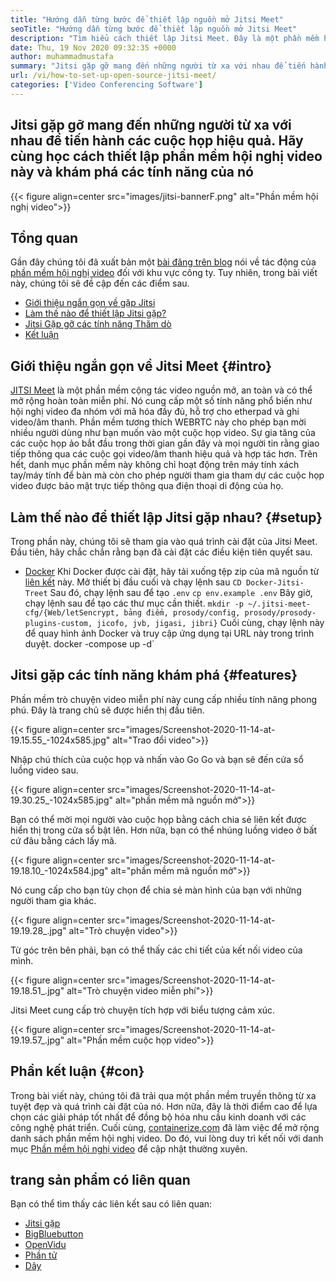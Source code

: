 ```yaml
---
title: "Hướng dẫn từng bước để thiết lập nguồn mở Jitsi Meet" 
seoTitle: "Hướng dẫn từng bước để thiết lập nguồn mở Jitsi Meet" 
description: "Tìm hiểu cách thiết lập Jitsi Meet. Đây là một phần mềm hội nghị video nguồn mở được thiết kế để đáp ứng nhu cầu giao tiếp từ xa và cung cấp các tính năng mạnh mẽ" 
date: Thu, 19 Nov 2020 09:32:35 +0000
author: muhammadmustafa
summary: "Jitsi gặp gỡ mang đến những người từ xa với nhau để tiến hành các cuộc họp hiệu quả. Hãy tìm hiểu cách thiết lập phần mềm hội nghị video này và khám phá các tính năng của nó" 
url: /vi/how-to-set-up-open-source-jitsi-meet/
categories: ['Video Conferencing Software']
---
```


## Jitsi gặp gỡ mang đến những người từ xa với nhau để tiến hành các cuộc họp hiệu quả. Hãy cùng học cách thiết lập phần mềm hội nghị video này và khám phá các tính năng của nó

{{< figure align=center src="images/jitsi-bannerF.png" alt="Phần mềm hội nghị video">}}


## Tổng quan
Gần đây chúng tôi đã xuất bản một [bài đăng trên blog][1] nói về tác động của [phần mềm hội nghị video][2] đối với khu vực công ty. Tuy nhiên, trong bài viết này, chúng tôi sẽ đề cập đến các điểm sau.
  * [Giới thiệu ngắn gọn về gặp Jitsi][3]
  * [Làm thế nào để thiết lập Jitsi gặp?][4]
  * [Jitsi Gặp gỡ các tính năng Thăm dò][5]
  * [Kết luận][6]

## Giới thiệu ngắn gọn về Jitsi Meet {#intro}

[JITSI Meet][7] là một phần mềm cộng tác video nguồn mở, an toàn và có thể mở rộng hoàn toàn miễn phí. Nó cung cấp một số tính năng phổ biến như hội nghị video đa nhóm với mã hóa đầy đủ, hỗ trợ cho etherpad và ghi video/âm thanh. Phần mềm tương thích WEBRTC này cho phép bạn mời nhiều người dùng như bạn muốn vào một cuộc họp video.
Sự gia tăng của các cuộc họp ảo bắt đầu trong thời gian gần đây và mọi người tin rằng giao tiếp thông qua các cuộc gọi video/âm thanh hiệu quả và hợp tác hơn. Trên hết, danh mục phần mềm này không chỉ hoạt động trên máy tính xách tay/máy tính để bàn mà còn cho phép người tham gia tham dự các cuộc họp video được bảo mật trực tiếp thông qua điện thoại di động của họ.

## Làm thế nào để thiết lập Jitsi gặp nhau? {#setup}

Trong phần này, chúng tôi sẽ tham gia vào quá trình cài đặt của Jitsi Meet. Đầu tiên, hãy chắc chắn rằng bạn đã cài đặt các điều kiện tiên quyết sau.
  * [Docker][8]
Khi Docker được cài đặt, hãy tải xuống tệp zip của mã nguồn từ [liên kết][9] này.
Mở thiết bị đầu cuối và chạy lệnh sau
`CD Docker-Jitsi-Treet`
Sau đó, chạy lệnh sau để tạo `.env`
`cp env.example .env`
Bây giờ, chạy lệnh sau để tạo các thư mục cần thiết.
`mkdir -p ~/.jitsi-meet-cfg/{Web/letSencrypt, bảng điểm, prosody/config, prosody/prosody-plugins-custom, jicofo, jvb, jigasi, jibri}`
Cuối cùng, chạy lệnh này để quay hình ảnh Docker và truy cập ứng dụng tại URL này trong trình duyệt.
docker -compose up -d`

## Jitsi gặp các tính năng khám phá {#features}

Phần mềm trò chuyện video miễn phí này cung cấp nhiều tính năng phong phú. Đây là trang chủ sẽ được hiển thị đầu tiên.

{{< figure align=center src="images/Screenshot-2020-11-14-at-19.15.55_-1024x585.jpg" alt="Trao đổi video">}}

Nhập chú thích của cuộc họp và nhấn vào Go Go và bạn sẽ đến cửa sổ luồng video sau.

{{< figure align=center src="images/Screenshot-2020-11-14-at-19.30.25_-1024x585.jpg" alt="phần mềm mã nguồn mở">}}

Bạn có thể mời mọi người vào cuộc họp bằng cách chia sẻ liên kết được hiển thị trong cửa sổ bật lên. Hơn nữa, bạn có thể nhúng luồng video ở bất cứ đâu bằng cách lấy mã.

{{< figure align=center src="images/Screenshot-2020-11-14-at-19.18.10_-1024x584.jpg" alt="phần mềm mã nguồn mở">}}

Nó cung cấp cho bạn tùy chọn để chia sẻ màn hình của bạn với những người tham gia khác.

{{< figure align=center src="images/Screenshot-2020-11-14-at-19.19.28_.jpg" alt="Trò chuyện video">}}

Từ góc trên bên phải, bạn có thể thấy các chi tiết của kết nối video của mình.

{{< figure align=center src="images/Screenshot-2020-11-14-at-19.18.51_.jpg" alt="Trò chuyện video miễn phí">}}

Jitsi Meet cung cấp trò chuyện tích hợp với biểu tượng cảm xúc.

{{< figure align=center src="images/Screenshot-2020-11-14-at-19.19.57_.jpg" alt="Phần mềm cuộc họp video">}}


## Phần kết luận {#con}

Trong bài viết này, chúng tôi đã trải qua một phần mềm truyền thông từ xa tuyệt đẹp và quá trình cài đặt của nó. Hơn nữa, đây là thời điểm cao để lựa chọn các giải pháp tốt nhất để đồng bộ hóa nhu cầu kinh doanh với các công nghệ phát triển. Cuối cùng, [containerize.com][10] đã làm việc để mở rộng danh sách phần mềm hội nghị video. Do đó, vui lòng duy trì kết nối với danh mục [Phần mềm hội nghị video][2] để cập nhật thường xuyên.

## trang sản phẩm có liên quan
Bạn có thể tìm thấy các liên kết sau có liên quan:
  * [Jitsi gặp][7]
  * [BigBluebutton][11]
  * [OpenVidu][12]
  * [Phần tử][13]
  * [Dây][14]



[1]: https://blog.containerize.com/video-conferencing-software/video-conferencing-apps-how-it-benefits-your-business/
[2]: https://products.containerize.com/video-conferencing/
[3]: #intro
[4]: #setup
[5]: #features
[6]: #con
[7]: https://products.containerize.com/video-conferencing/jitsi
[8]: https://www.docker.com/products/docker-desktop
[9]: https://github.com/jitsi/docker-jitsi-meet/releases/tag/stable-5142
[10]: https://www.containerize.com/
[11]: https://products.containerize.com/video-conferencing/bigbluebutton
[12]: https://products.containerize.com/video-conferencing/openvidu
[13]: https://products.containerize.com/video-conferencing/element
[14]: https://products.containerize.com/video-conferencing/wire
